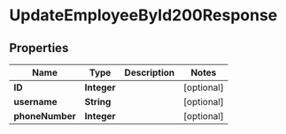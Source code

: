 

# UpdateEmployeeById200Response


## Properties

| Name | Type | Description | Notes |
|------------ | ------------- | ------------- | -------------|
|**ID** | **Integer** |  |  [optional] |
|**username** | **String** |  |  [optional] |
|**phoneNumber** | **Integer** |  |  [optional] |



